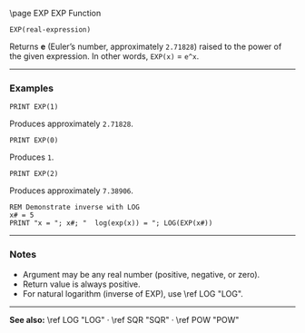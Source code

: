 \page EXP EXP Function

```basic
EXP(real-expression)
```

Returns **e** (Euler’s number, approximately `2.71828`) raised to the power of the given expression.
In other words, `EXP(x)` = `e^x`.

---

### Examples

```basic
PRINT EXP(1)
```

Produces approximately `2.71828`.

```basic
PRINT EXP(0)
```

Produces `1`.

```basic
PRINT EXP(2)
```

Produces approximately `7.38906`.

```basic
REM Demonstrate inverse with LOG
x# = 5
PRINT "x = "; x#; "  log(exp(x)) = "; LOG(EXP(x#))
```

---

### Notes

* Argument may be any real number (positive, negative, or zero).
* Return value is always positive.
* For natural logarithm (inverse of EXP), use \ref LOG "LOG".

---

**See also:**
\ref LOG "LOG" · \ref SQR "SQR" · \ref POW "POW"
